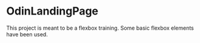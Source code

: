 # OdinLandingPage
This project is meant to be a flexbox training. Some basic flexbox elements have been used.
